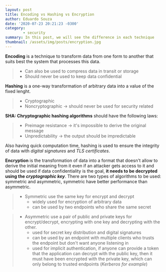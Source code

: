 ```yaml
---
layout: post
title: Encoding vs Hashing vs Encryption
author: Eduardo Souza
date: '2020-07-23 20:21:23 -0300'
category:
        - security
summary: In this post, we will see the difference in each technique
thumbnail: /assets/img/posts/encryption.jpg
---
```


**Encoding** is a technique to transform data from one form to another that suits best the system that processes this data.
>  * Can also be used to compress data in transit or storage
>  * Should never be used to keep data confidential

**Hashing** is a one-way transformation of arbitrary data into a value of the fixed lenght.
>  * Cryptographic
>  * Noncryptographic -> should never be used for security related

**SHA: Chryptographic hashing algorithms** should have the following laws:
 
>  * Preimage resistance -> it's impossible to derive the original message
>  * Unpredictability -> the output should be impredictable

Also having quick computation time, hashing is used to ensure the integrity of data with _digital signatures_ and _TLS certificates_.

**Encryption** is the transformation of data into a format that doesn't allow to derive the initial meaning from it even if an attacker gets access to it and should be used if data confidentiality is the goal, **it needs to be decrypted using the _cryptographic key_**.
There are two types of algorithms to be used: symmetric and asymmetric, symmetric have better performance than asymmetric.
> * Symmetric use the same key for encrypt and decrypt
>   * widely used for encryption of arbitrary data
>   * can be used by two endpoints who share the same secret

> * Asymmetric use a pair of public and private keys for encrypt/decrypt, encrypting with one key and decrypting with the other. 
>   * used for secret key distribution and digital signatures
>   * can be used by an endpoint with multiple clients who trusts the endpoint but don't want anyone listening in
>   * used for implicit authentication, if anyone can provide a token that the application can decrypt with the public key, then it must have been encrypted with the private key, which can only belong to trusted endpoints (_Kerberos for example_)